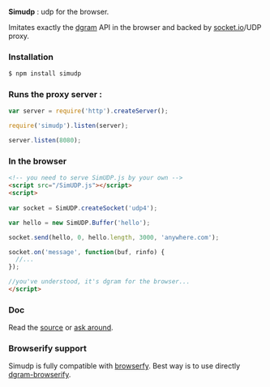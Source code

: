 
**Simudp** : udp for the browser.

Imitates exactly the [dgram](http://nodejs.org/api/dgram.html) API in the browser and backed by [socket.io](http://socket.io)/UDP proxy.

### Installation

```bash
$ npm install simudp
```

### Runs the proxy server :

```js
var server = require('http').createServer();

require('simudp').listen(server);

server.listen(8080);
```

### In the browser

```html
<!-- you need to serve SimUDP.js by your own -->
<script src="/SimUDP.js"></script>
<script>
  
var socket = SimUDP.createSocket('udp4');

var hello = new SimUDP.Buffer('hello');

socket.send(hello, 0, hello.length, 3000, 'anywhere.com');

socket.on('message', function(buf, rinfo) {
  //...
});

//you've understood, it's dgram for the browser...
</script>
```

### Doc

Read the [source](https://github.com/alexstrat/simudp/blob/master/lib/simudp.js) or [ask around](https://github.com/alexstrat/simudp/issues).

### Browserify support

Simudp is fully compatible with [browserfy](https://github.com/substack/node-browserify). Best way is to use directly [dgram-browserify](https://github.com/alexstrat/dgram-browserify).
